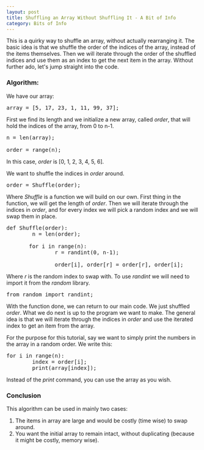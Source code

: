 ```yaml
---
layout: post
title: Shuffling an Array Without Shuffling It - A Bit of Info
category: Bits of Info
---
```


This is a quirky way to shuffle an array, without actually rearranging it. The basic idea is that we shuffle the order of the indices of the array, instead of the items themselves. Then we will iterate through the order of the shuffled indices and use them as an index to get the next item in the array. Without further ado, let's jump straight into the code.

<h3>Algorithm:</h3>

We have our array:

<pre>
array = [5, 17, 23, 1, 11, 99, 37];
</pre>

First we find its length and we initialize a new array, called <i>order</i>, that will hold the indices of the array, from 0 to n-1.

<pre>
n = len(array);

order = range(n);
</pre>

In this case, <i>order</i> is [0, 1, 2, 3, 4, 5, 6].

We want to shuffle the indices in <i>order</i> around.

<pre>
order = Shuffle(order);
</pre>

Where <i>Shuffle</i> is a function we will build on our own. First thing in the function, we will get the length of <i>order</i>. Then we will iterate through the indices in <i>order</i>, and for every index we will pick a random index and we will swap them in place.

<pre>
def Shuffle(order):
        n = len(order);

       for i in range(n):
               r = randint(0, n-1);

               order[i], order[r] = order[r], order[i];
</pre>

Where <i>r</i> is the random index to swap with. To use <i>randint</i> we will need to import it from the <i>random</i> library.

<pre>
from random import randint;
</pre>

With the function done, we can return to our main code. We just shuffled <i>order</i>. What we do next is up to the program we want to make. The general idea is that we will iterate through the indices in <i>order</i> and use the iterated index to get an item from the array.

For the purpose for this tutorial, say we want to simply print the numbers in the array in a random order. We write this:

<pre>
for i in range(n):
        index = order[i];
        print(array[index]);
</pre>

Instead of the <i>print</i> command, you can use the array as you wish.

<h3>Conclusion</h3>

This algorithm can be used in mainly two cases:

1) The items in array are large and would be costly (time wise) to swap around.
2) You want the initial array to remain intact, without duplicating (because it might be costly, memory wise).
